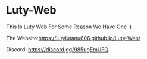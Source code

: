 # Luty-Web
This Is Luty Web For Some Reason We Have One :)

The Website:https://lutylutanu606.github.io/Luty-Web/


Discord: https://discord.gg/985ugEmUFQ


